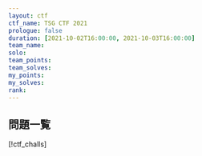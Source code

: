 ```yaml
---
layout: ctf
ctf_name: TSG CTF 2021
prologue: false
duration: [2021-10-02T16:00:00, 2021-10-03T16:00:00]
team_name: 
solo: 
team_points: 
team_solves: 
my_points: 
my_solves: 
rank: 
---
```


## 問題一覧

[!ctf_challs]
